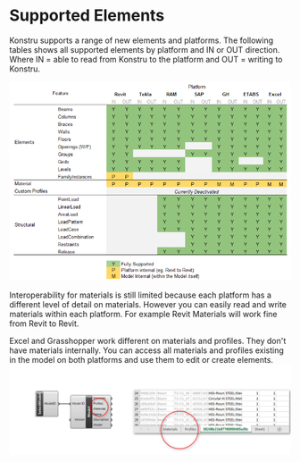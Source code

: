 # Supported Elements
Konstru supports a range of new elements and platforms. The following tables shows all supported elements by platform and IN or OUT direction. Where IN = able to read from Konstru to the platform and OUT = writing to Konstru.

![](images/FeatureMatrix.png)

Interoperability for materials is still limited because each platform has a different level of detail on materials.  However you can easily read and write materials within each platform. For example Revit Materials will work fine from Revit to Revit.

Excel and Grasshopper work different on materials and profiles. They don't have materials internally. You can access all materials and profiles existing in the model on both platforms and use them to edit or create elements.
![](images/GHXLS-MaterialsProfiles.png)
